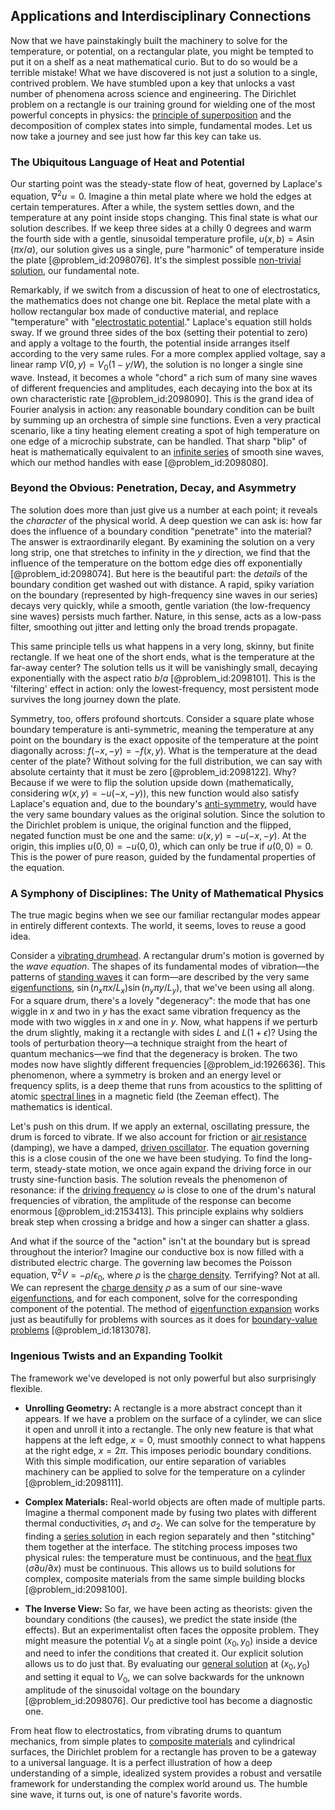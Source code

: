 ## Applications and Interdisciplinary Connections

Now that we have painstakingly built the machinery to solve for the temperature, or potential, on a rectangular plate, you might be tempted to put it on a shelf as a neat mathematical curio. But to do so would be a terrible mistake! What we have discovered is not just a solution to a single, contrived problem. We have stumbled upon a key that unlocks a vast number of phenomena across science and engineering. The Dirichlet problem on a rectangle is our training ground for wielding one of the most powerful concepts in physics: the [principle of superposition](@article_id:147588) and the decomposition of complex states into simple, fundamental modes. Let us now take a journey and see just how far this key can take us.

### The Ubiquitous Language of Heat and Potential

Our starting point was the steady-state flow of heat, governed by Laplace's equation, $\nabla^2 u = 0$. Imagine a thin metal plate where we hold the edges at certain temperatures. After a while, the system settles down, and the temperature at any point inside stops changing. This final state is what our solution describes. If we keep three sides at a chilly 0 degrees and warm the fourth side with a gentle, sinusoidal temperature profile, $u(x,b) = A \sin(\pi x/a)$, our solution gives us a single, pure "harmonic" of temperature inside the plate [@problem_id:2098076]. It's the simplest possible [non-trivial solution](@article_id:149076), our fundamental note.

Remarkably, if we switch from a discussion of heat to one of electrostatics, the mathematics does not change one bit. Replace the metal plate with a hollow rectangular box made of conductive material, and replace "temperature" with "[electrostatic potential](@article_id:139819)." Laplace's equation still holds sway. If we ground three sides of the box (setting their potential to zero) and apply a voltage to the fourth, the potential inside arranges itself according to the very same rules. For a more complex applied voltage, say a linear ramp $V(0, y) = V_0 (1 - y/W)$, the solution is no longer a single sine wave. Instead, it becomes a whole "chord" a rich sum of many sine waves of different frequencies and amplitudes, each decaying into the box at its own characteristic rate [@problem_id:2098090]. This is the grand idea of Fourier analysis in action: any reasonable boundary condition can be built by summing up an orchestra of simple sine functions. Even a very practical scenario, like a tiny heating element creating a spot of high temperature on one edge of a microchip substrate, can be handled. That sharp "blip" of heat is mathematically equivalent to an [infinite series](@article_id:142872) of smooth sine waves, which our method handles with ease [@problem_id:2098080].

### Beyond the Obvious: Penetration, Decay, and Asymmetry

The solution does more than just give us a number at each point; it reveals the *character* of the physical world. A deep question we can ask is: how far does the influence of a boundary condition "penetrate" into the material? The answer is extraordinarily elegant. By examining the solution on a very long strip, one that stretches to infinity in the $y$ direction, we find that the influence of the temperature on the bottom edge dies off exponentially [@problem_id:2098074]. But here is the beautiful part: the *details* of the boundary condition get washed out with distance. A rapid, spiky variation on the boundary (represented by high-frequency sine waves in our series) decays very quickly, while a smooth, gentle variation (the low-frequency sine waves) persists much farther. Nature, in this sense, acts as a low-pass filter, smoothing out jitter and letting only the broad trends propagate.

This same principle tells us what happens in a very long, skinny, but finite rectangle. If we heat one of the short ends, what is the temperature at the far-away center? The solution tells us it will be vanishingly small, decaying exponentially with the aspect ratio $b/a$ [@problem_id:2098101]. This is the 'filtering' effect in action: only the lowest-frequency, most persistent mode survives the long journey down the plate.

Symmetry, too, offers profound shortcuts. Consider a square plate whose boundary temperature is anti-symmetric, meaning the temperature at any point on the boundary is the exact opposite of the temperature at the point diagonally across: $f(-x,-y) = -f(x,y)$. What is the temperature at the dead center of the plate? Without solving for the full distribution, we can say with absolute certainty that it must be zero [@problem_id:2098122]. Why? Because if we were to flip the solution upside down (mathematically, considering $w(x,y) = -u(-x,-y)$), this new function would also satisfy Laplace's equation and, due to the boundary's [anti-symmetry](@article_id:184343), would have the very same boundary values as the original solution. Since the solution to the Dirichlet problem is unique, the original function and the flipped, negated function must be one and the same: $u(x,y) = -u(-x,-y)$. At the origin, this implies $u(0,0) = -u(0,0)$, which can only be true if $u(0,0) = 0$. This is the power of pure reason, guided by the fundamental properties of the equation.

### A Symphony of Disciplines: The Unity of Mathematical Physics

The true magic begins when we see our familiar rectangular modes appear in entirely different contexts. The world, it seems, loves to reuse a good idea.

Consider a [vibrating drumhead](@article_id:175992). A rectangular drum's motion is governed by the *wave equation*. The shapes of its fundamental modes of vibration—the patterns of [standing waves](@article_id:148154) it can form—are described by the very same [eigenfunctions](@article_id:154211), $\sin(n_x \pi x/L_x) \sin(n_y \pi y/L_y)$, that we've been using all along. For a square drum, there's a lovely "degeneracy": the mode that has one wiggle in $x$ and two in $y$ has the exact same vibration frequency as the mode with two wiggles in $x$ and one in $y$. Now, what happens if we perturb the drum slightly, making it a rectangle with sides $L$ and $L(1+\epsilon)$? Using the tools of perturbation theory—a technique straight from the heart of quantum mechanics—we find that the degeneracy is broken. The two modes now have slightly different frequencies [@problem_id:1926636]. This phenomenon, where a symmetry is broken and an energy level or frequency splits, is a deep theme that runs from acoustics to the splitting of atomic [spectral lines](@article_id:157081) in a magnetic field (the Zeeman effect). The mathematics is identical.

Let's push on this drum. If we apply an external, oscillating pressure, the drum is forced to vibrate. If we also account for friction or [air resistance](@article_id:168470) (damping), we have a damped, [driven oscillator](@article_id:192484). The equation governing this is a close cousin of the one we have been studying. To find the long-term, steady-state motion, we once again expand the driving force in our trusty sine-function basis. The solution reveals the phenomenon of resonance: if the [driving frequency](@article_id:181105) $\omega$ is close to one of the drum's natural frequencies of vibration, the amplitude of the response can become enormous [@problem_id:2153413]. This principle explains why soldiers break step when crossing a bridge and how a singer can shatter a glass.

And what if the source of the "action" isn't at the boundary but is spread throughout the interior? Imagine our conductive box is now filled with a distributed electric charge. The governing law becomes the Poisson equation, $\nabla^2 V = -\rho/\epsilon_0$, where $\rho$ is the [charge density](@article_id:144178). Terrifying? Not at all. We can represent the [charge density](@article_id:144178) $\rho$ as a sum of our sine-wave [eigenfunctions](@article_id:154211), and for each component, solve for the corresponding component of the potential. The method of [eigenfunction expansion](@article_id:150966) works just as beautifully for problems with sources as it does for [boundary-value problems](@article_id:193407) [@problem_id:1813078].

### Ingenious Twists and an Expanding Toolkit

The framework we've developed is not only powerful but also surprisingly flexible.

-   **Unrolling Geometry:** A rectangle is a more abstract concept than it appears. If we have a problem on the surface of a cylinder, we can slice it open and unroll it into a rectangle. The only new feature is that what happens at the left edge, $x=0$, must smoothly connect to what happens at the right edge, $x=2\pi$. This imposes periodic boundary conditions. With this simple modification, our entire separation of variables machinery can be applied to solve for the temperature on a cylinder [@problem_id:2098111].

-   **Complex Materials:** Real-world objects are often made of multiple parts. Imagine a thermal component made by fusing two plates with different thermal conductivities, $\sigma_1$ and $\sigma_2$. We can solve for the temperature by finding a [series solution](@article_id:199789) in each region separately and then "stitching" them together at the interface. The stitching process imposes two physical rules: the temperature must be continuous, and the [heat flux](@article_id:137977) ($\sigma \partial u / \partial x$) must be continuous. This allows us to build solutions for complex, composite materials from the same simple building blocks [@problem_id:2098100].

-   **The Inverse View:** So far, we have been acting as theorists: given the boundary conditions (the causes), we predict the state inside (the effects). But an experimentalist often faces the opposite problem. They might measure the potential $V_0$ at a single point $(x_0, y_0)$ inside a device and need to infer the conditions that created it. Our explicit solution allows us to do just that. By evaluating our [general solution](@article_id:274512) at $(x_0, y_0)$ and setting it equal to $V_0$, we can solve backwards for the unknown amplitude of the sinusoidal voltage on the boundary [@problem_id:2098076]. Our predictive tool has become a diagnostic one.

From heat flow to electrostatics, from vibrating drums to quantum mechanics, from simple plates to [composite materials](@article_id:139362) and cylindrical surfaces, the Dirichlet problem for a rectangle has proven to be a gateway to a universal language. It is a perfect illustration of how a deep understanding of a simple, idealized system provides a robust and versatile framework for understanding the complex world around us. The humble sine wave, it turns out, is one of nature's favorite words.